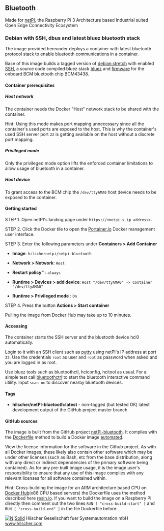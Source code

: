 ## Bluetooth

Made for [netPI](https://www.netiot.com/netpi/), the Raspberry Pi 3 Architecture based Industrial suited Open Edge Connectivity Ecosystem

### Debian with SSH, dbus and latest bluez bluetooth stack 

The image provided hereunder deploys a container with latest bluetooth protocol stack to enable bluetooth communications in a container.

Base of this image builds a tagged version of [debian:stretch](https://hub.docker.com/r/resin/armv7hf-debian/tags/) with enabled [SSH](https://en.wikipedia.org/wiki/Secure_Shell), a source code compiled bluez stack [bluez](http://www.bluez.org/) and [firmware](https://github.com/OpenELEC/misc-firmware/tree/master/firmware/brcm) for the onboard BCM bluetooth chip BCM43438.

#### Container prerequisites

##### Host network

The container needs the Docker "Host" network stack to be shared with the container. 

Hint: Using this mode makes port mapping unnecessary since all the container's used ports are exposed to the host. This is why the container's used SSH server port `22` is getting available on the host without a discrete port mapping.

##### Privileged mode

Only the privileged mode option lifts the enforced container limitations to allow usage of bluetooth in a container.

##### Host device

To grant access to the BCM chip the `/dev/ttyAMA0` host device needs to be exposed to the container.

#### Getting started

STEP 1. Open netPI's landing page under `https://<netpi's ip address>`.

STEP 2. Click the Docker tile to open the [Portainer.io](http://portainer.io/) Docker management user interface.

STEP 3. Enter the following parameters under **Containers > Add Container**

* **Image**: `hilschernetpi/netpi-bluetooth`

* **Network > Network**: `Host`

* **Restart policy"** : `always`

* **Runtime > Devices > add device**: `Host "/dev/ttyAMA0" -> Container "/dev/ttyAMA0"`

* **Runtime > Privileged mode** : `On`

STEP 4. Press the button **Actions > Start container**

Pulling the image from Docker Hub may take up to 10 minutes.

#### Accessing

The container starts the SSH server and the bluetooth device hci0 automatically.

Login to it with an SSH client such as [putty](http://www.putty.org/) using netPI's IP address at port `22`. Use the credentials `root` as user and `root` as password when asked and you are logged in as root.

Use bluez tools such as bluetoothctl, hciconfig, hcitool as usual. For a simple test call [bluetoothctrl](https://wiki.archlinux.org/index.php/bluetooth) to start the bluetooth interactive command utility. Input `scan on` to discover nearby bluetooth devices.

#### Tags

* **hilscher/netPI-bluetooth:latest** - non-tagged (but tested OK) latest development output of the GitHub project master branch. 

#### GitHub sources
The image is built from the GitHub project [netPI-bluetooth](https://github.com/Hilscher/netPI-bluetooth). It complies with the [Dockerfile](https://docs.docker.com/engine/reference/builder/) method to build a Docker image [automated](https://docs.docker.com/docker-hub/builds/).

View the license information for the software in the Github project. As with all Docker images, these likely also contain other software which may be under other licenses (such as Bash, etc from the base distribution, along with any direct or indirect dependencies of the primary software being contained).
As for any pre-built image usage, it is the image user's responsibility to ensure that any use of this image complies with any relevant licenses for all software contained within.

Hint: Cross-building the image for an ARM architecture based CPU on [Docker Hub](https://hub.docker.com/)(x86 CPU based servers) the Dockerfile uses the method described here [resin.io](https://resin.io/blog/building-arm-containers-on-any-x86-machine-even-dockerhub/). If you want to build the image on a Raspberry Pi directly then comment out the two lines `RUN [ "cross-build-start" ]` and `RUN [ "cross-build-end" ]` in the file Dockerfile before.

[![N|Solid](http://www.hilscher.com/fileadmin/templates/doctima_2013/resources/Images/logo_hilscher.png)](http://www.hilscher.com)  Hilscher Gesellschaft fuer Systemautomation mbH  www.hilscher.com
